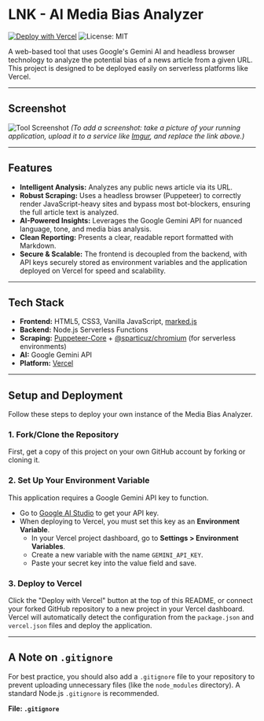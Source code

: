 # LNK - AI Media Bias Analyzer

[![Deploy with Vercel](https://vercel.com/button)](https://vercel.com/new/clone?repository-url=https://github.com/cavidaga/lnk)
![License: MIT](https://img.shields.io/badge/License-MIT-yellow.svg)

A web-based tool that uses Google's Gemini AI and headless browser technology to analyze the potential bias of a news article from a given URL. This project is designed to be deployed easily on serverless platforms like Vercel.

***

## Screenshot

![Tool Screenshot](https://i.imgur.com/your-screenshot.png)
*(To add a screenshot: take a picture of your running application, upload it to a service like [Imgur](https://imgur.com/), and replace the link above.)*

***

## Features

-   **Intelligent Analysis:** Analyzes any public news article via its URL.
-   **Robust Scraping:** Uses a headless browser (Puppeteer) to correctly render JavaScript-heavy sites and bypass most bot-blockers, ensuring the full article text is analyzed.
-   **AI-Powered Insights:** Leverages the Google Gemini API for nuanced language, tone, and media bias analysis.
-   **Clean Reporting:** Presents a clear, readable report formatted with Markdown.
-   **Secure & Scalable:** The frontend is decoupled from the backend, with API keys securely stored as environment variables and the application deployed on Vercel for speed and scalability.

***

## Tech Stack

-   **Frontend:** HTML5, CSS3, Vanilla JavaScript, [marked.js](https://github.com/markedjs/marked)
-   **Backend:** Node.js Serverless Functions
-   **Scraping:** [Puppeteer-Core](https://pptr.dev/) + [@sparticuz/chromium](https://github.com/Sparticuz/chromium) (for serverless environments)
-   **AI:** Google Gemini API
-   **Platform:** [Vercel](https://vercel.com)

***

## Setup and Deployment

Follow these steps to deploy your own instance of the Media Bias Analyzer.

### 1. Fork/Clone the Repository

First, get a copy of this project on your own GitHub account by forking or cloning it.

### 2. Set Up Your Environment Variable

This application requires a Google Gemini API key to function.

-   Go to [Google AI Studio](https://aistudio.google.com/) to get your API key.
-   When deploying to Vercel, you must set this key as an **Environment Variable**.
    -   In your Vercel project dashboard, go to **Settings > Environment Variables**.
    -   Create a new variable with the name `GEMINI_API_KEY`.
    -   Paste your secret key into the value field and save.

### 3. Deploy to Vercel

Click the "Deploy with Vercel" button at the top of this README, or connect your forked GitHub repository to a new project in your Vercel dashboard. Vercel will automatically detect the configuration from the `package.json` and `vercel.json` files and deploy the application.

***

## A Note on `.gitignore`

For best practice, you should also add a `.gitignore` file to your repository to prevent uploading unnecessary files (like the `node_modules` directory). A standard Node.js `.gitignore` is recommended.

**File: `.gitignore`**
